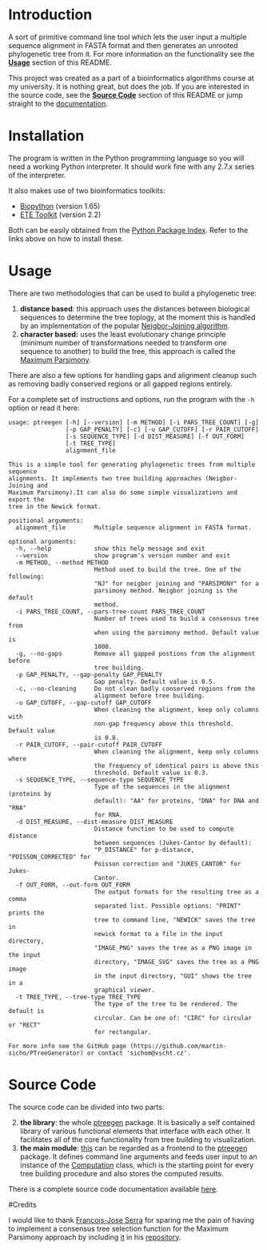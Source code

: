 # Introduction
A sort of primitive command line tool which lets the user input a multiple sequence alignment in FASTA format and then generates an unrooted phylogenetic tree from it. For more information on the functionality see the **[Usage](#usage)** section of this README.

This project was created as a part of a bioinformatics algorithms course at my university. It is nothing great, but does the job. If you are interested in the source code, see the **[Source Code](#source-code)** section of this README or jump straight to the [documentation](http://web.vscht.cz/~sichom/PTreeGen/docs/namespaceptreegen.html).

# Installation
The program is written in the Python programming language so you will need a working Python interpreter. It should work fine with any 2.7.x series of the interpreter.

It also makes use of two bioinformatics toolkits:

 - [Biopython](http://biopython.org/wiki/Main_Page) (version 1.65)
 - [ETE Toolkit](http://etetoolkit.org/) (version 2.2)
 
Both can be easily obtained from the [Python Package Index](https://pypi.python.org/pypi). Refer to the links above on how to install these.

# Usage

There are two methodologies that can be used to build a phylogenetic tree:

 1. **distance based**: this approach uses the distances between biological sequences to determine the tree toplogy, at the moment this is handled by an implementation of the popular [Neigbor-Joining algorithm](http://en.wikipedia.org/wiki/Neighbor_joining).
 2. **character based:** uses the least evolutionary change principle (minimum number of transformations needed to transform one sequence to another) to build the tree, this approach is called the [Maximum Parsimony](http://en.wikipedia.org/wiki/Maximum_parsimony_%28phylogenetics%29).
 
There are also a few options for handling gaps and alignment cleanup such as removing badly conserved regions or all gapped regions entirely.

For a complete set of instructions and options, run the program with the ```-h``` option or read it here:

```
usage: ptreegen [-h] [--version] [-m METHOD] [-i PARS_TREE_COUNT] [-g]
                [-p GAP_PENALTY] [-c] [-u GAP_CUTOFF] [-r PAIR_CUTOFF]
                [-s SEQUENCE_TYPE] [-d DIST_MEASURE] [-f OUT_FORM]
                [-t TREE_TYPE]
                alignment_file

This is a simple tool for generating phylogenetic trees from multiple sequence
alignments. It implements two tree building approaches (Neigbor-Joining and
Maximum Parsimony).It can also do some simple visualizations and export the
tree in the Newick format.

positional arguments:
  alignment_file        Multiple sequence alignment in FASTA format.

optional arguments:
  -h, --help            show this help message and exit
  --version             show program's version number and exit
  -m METHOD, --method METHOD
                        Method used to build the tree. One of the following:
                        "NJ" for neigbor joining and "PARSIMONY" for a
                        parsimony method. Neigbor joining is the default
                        method.
  -i PARS_TREE_COUNT, --pars-tree-count PARS_TREE_COUNT
                        Number of trees used to build a consensus tree from
                        when using the parsimony method. Default value is
                        1000.
  -g, --no-gaps         Remove all gapped postions from the alignment before
                        tree building.
  -p GAP_PENALTY, --gap-penalty GAP_PENALTY
                        Gap penalty. Default value is 0.5.
  -c, --no-cleaning     Do not clean badly conserved regions from the
                        alignment before tree building.
  -u GAP_CUTOFF, --gap-cutoff GAP_CUTOFF
                        When cleaning the alignment, keep only columns with
                        non-gap frequency above this threshold. Default value
                        is 0.8.
  -r PAIR_CUTOFF, --pair-cutoff PAIR_CUTOFF
                        When cleaning the alignment, keep only columns where
                        the frequency of identical pairs is above this
                        threshold. Default value is 0.3.
  -s SEQUENCE_TYPE, --sequence-type SEQUENCE_TYPE
                        Type of the sequences in the alignment (proteins by
                        default): "AA" for proteins, "DNA" for DNA and "RNA"
                        for RNA.
  -d DIST_MEASURE, --dist-measure DIST_MEASURE
                        Distance function to be used to compute distance
                        between sequences (Jukes-Cantor by default):
                        "P_DISTANCE" for p-distance, "POISSON_CORRECTED" for
                        Poisson correction and "JUKES_CANTOR" for Jukes-
                        Cantor.
  -f OUT_FORM, --out-form OUT_FORM
                        The output formats for the resulting tree as a comma
                        separated list. Possible options: "PRINT" prints the
                        tree to command line, "NEWICK" saves the tree in
                        newick format to a file in the input directory,
                        "IMAGE_PNG" saves the tree as a PNG image in the input
                        directory, "IMAGE_SVG" saves the tree as a PNG image
                        in the input directory, "GUI" shows the tree in a
                        graphical viewer.
  -t TREE_TYPE, --tree-type TREE_TYPE
                        The type of the tree to be rendered. The default is
                        circular. Can be one of: "CIRC" for circular or "RECT"
                        for rectangular.

For more info see the GitHub page (https://github.com/martin-
sicho/PTreeGenerator) or contact 'sichom@vscht.cz'.
```

# Source Code

The source code can be divided into two parts:

 2. **the library**: the whole [ptreegen](./src/ptreegen) package. It is basically a self contained library of various functional elements that interface with each other. It facilitates all of the core functionality from tree building to visualization.
 1. **the main module**: [this](./src/main.py) can be regarded as a frontend to the [ptreegen](./src/ptreegen) package. It defines command line arguments and feeds user input to an instance of the [Computation](./src/ptreegen/computation.py) class, which is the starting point for every tree building procedure and also stores the computed results.
 
There is a complete source code documentation available [here](http://web.vscht.cz/~sichom/PTreeGen/docs/namespaceptreegen.html).

#Credits

I would like to thank [Francois-Jose Serra](https://github.com/fransua) for sparing me the pain of having to implement a consensus tree selection function for the Maximum Parsimony approach by including [it](https://github.com/fransua/utils/blob/master/pmodeltest/consensus.py) in his [repository](https://github.com/fransua/utils).
